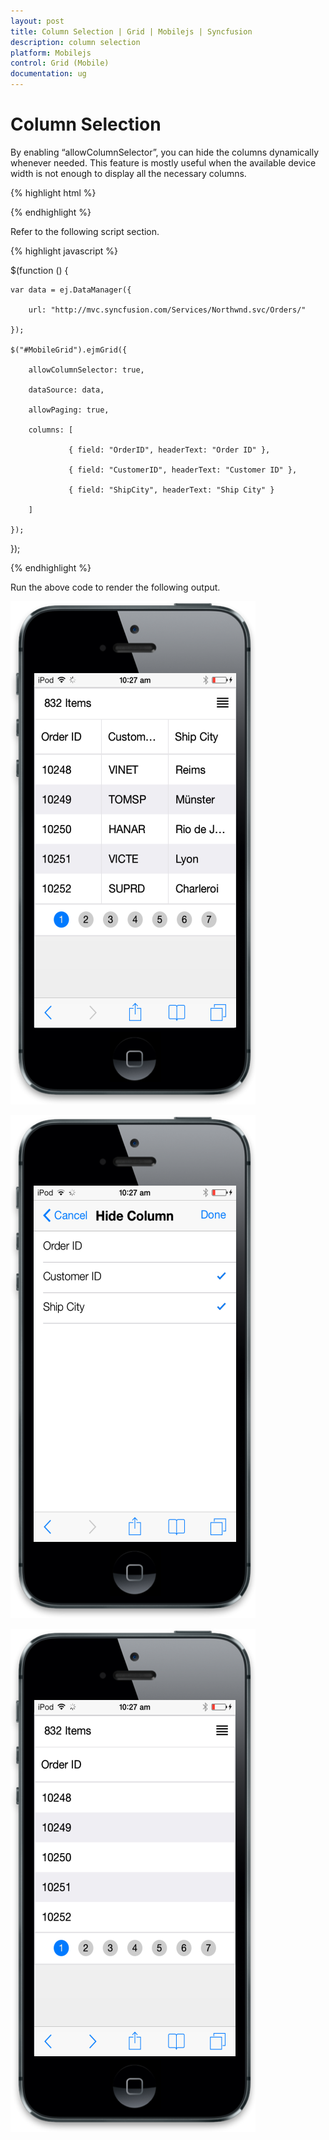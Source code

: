 ```yaml
---
layout: post
title: Column Selection | Grid | Mobilejs | Syncfusion
description: column selection
platform: Mobilejs
control: Grid (Mobile)
documentation: ug
---
```


# Column Selection

By enabling “allowColumnSelector”, you can hide the columns dynamically whenever needed. This feature is mostly useful when the available device width is not enough to display all the necessary columns. 

{% highlight html %}

<div id="MobileGrid"> </div>

{% endhighlight %}

Refer to the following script section.

{% highlight javascript %}

$(function () {

	var data = ej.DataManager({

		url: "http://mvc.syncfusion.com/Services/Northwnd.svc/Orders/"

	});

	$("#MobileGrid").ejmGrid({

		allowColumnSelector: true,

		dataSource: data,

		allowPaging: true,

		columns: [

				 { field: "OrderID", headerText: "Order ID" },

				 { field: "CustomerID", headerText: "Customer ID" },

				 { field: "ShipCity", headerText: "Ship City" }

		]

	});

});

{% endhighlight %}

Run the above code to render the following output.

![](Columns_images/Columns_img4.png)

![](Columns_images/Columns_img5.png)

![](Columns_images/Columns_img6.png)